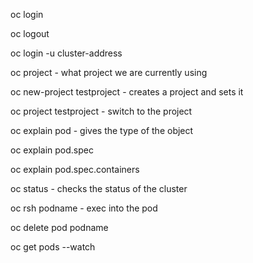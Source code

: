 oc login

oc logout

oc login -u cluster-address

oc project - what project we are currently using

oc new-project testproject - creates a project and sets it

oc project testproject - switch to the project

oc explain pod - gives the type of the object

oc explain pod.spec

oc explain pod.spec.containers

oc status - checks the status of the cluster

oc rsh podname - exec into the pod

oc delete pod podname

oc get pods --watch

